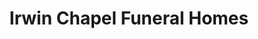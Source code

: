 ---
title: "Irwin Chapel Funeral Homes"
url: /glen-carbon/irwin-chapel-funeral-homes/
shop: Bestattungen
---